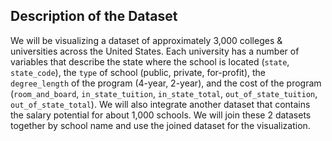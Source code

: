 ## Description of the Dataset

We will be visualizing a dataset of approximately 3,000 colleges & universities across the United States. Each university has a number of variables that describe the state where the school is located (`state`, `state_code`), the `type` of school (public, private, for-profit), the `degree_length` of the program (4-year, 2-year), and the cost of the program (`room_and_board`, `in_state_tuition`, `in_state_total`, `out_of_state_tuition`, `out_of_state_total`). We will also integrate another dataset that contains the salary potential for about 1,000 schools. We will join these 2 datasets together by school name and use the joined dataset for the visualization. 